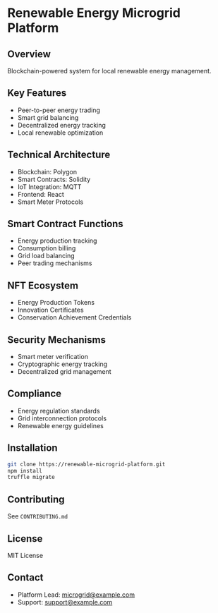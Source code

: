 # Renewable Energy Microgrid Platform

## Overview
Blockchain-powered system for local renewable energy management.

## Key Features
- Peer-to-peer energy trading
- Smart grid balancing
- Decentralized energy tracking
- Local renewable optimization

## Technical Architecture
- Blockchain: Polygon
- Smart Contracts: Solidity
- IoT Integration: MQTT
- Frontend: React
- Smart Meter Protocols

## Smart Contract Functions
- Energy production tracking
- Consumption billing
- Grid load balancing
- Peer trading mechanisms

## NFT Ecosystem
- Energy Production Tokens
- Innovation Certificates
- Conservation Achievement Credentials

## Security Mechanisms
- Smart meter verification
- Cryptographic energy tracking
- Decentralized grid management

## Compliance
- Energy regulation standards
- Grid interconnection protocols
- Renewable energy guidelines

## Installation
```bash
git clone https://renewable-microgrid-platform.git
npm install
truffle migrate
```

## Contributing
See `CONTRIBUTING.md`

## License
MIT License

## Contact
- Platform Lead: microgrid@example.com
- Support: support@example.com
